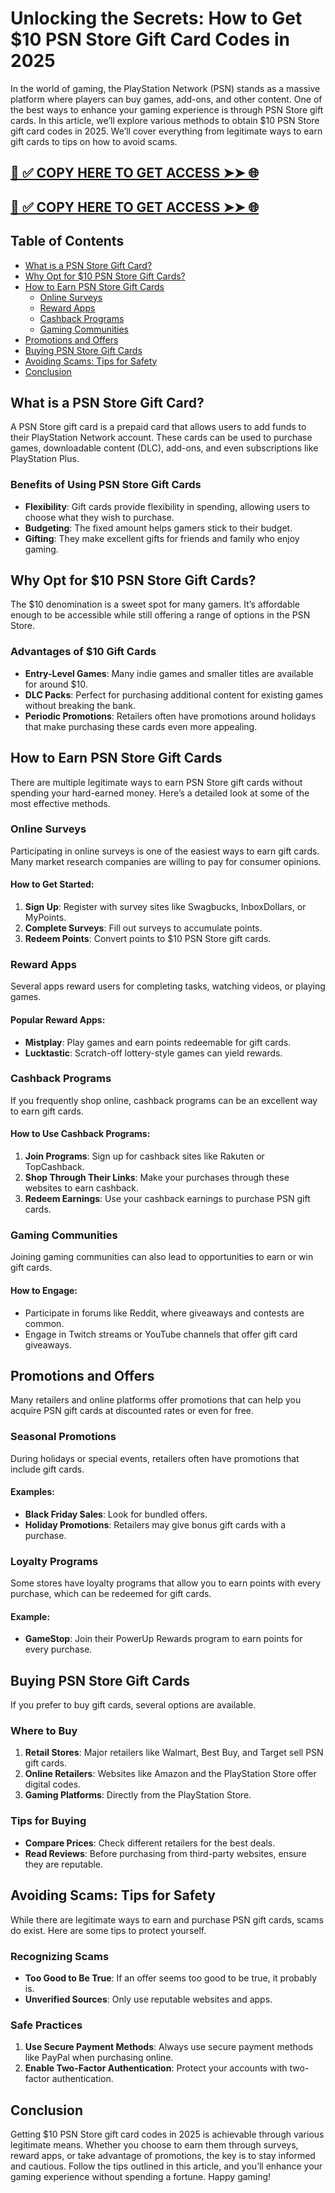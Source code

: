 # Unlocking the Secrets: How to Get $10 PSN Store Gift Card Codes in 2025

In the world of gaming, the PlayStation Network (PSN) stands as a massive platform where players can buy games, add-ons, and other content. One of the best ways to enhance your gaming experience is through PSN Store gift cards. In this article, we’ll explore various methods to obtain $10 PSN Store gift card codes in 2025. We’ll cover everything from legitimate ways to earn gift cards to tips on how to avoid scams.

[📌 ✅ COPY HERE TO GET ACCESS ➤➤ 🌐](https://todaylink.site/freegiftcard/)
--

[📌 ✅ COPY HERE TO GET ACCESS ➤➤ 🌐](https://todaylink.site/freegiftcard/)
--



## Table of Contents
- [What is a PSN Store Gift Card?](#what-is-a-psn-store-gift-card)
- [Why Opt for $10 PSN Store Gift Cards?](#why-opt-for-10-psn-store-gift-cards)
- [How to Earn PSN Store Gift Cards](#how-to-earn-psn-store-gift-cards)
  - [Online Surveys](#online-surveys)
  - [Reward Apps](#reward-apps)
  - [Cashback Programs](#cashback-programs)
  - [Gaming Communities](#gaming-communities)
- [Promotions and Offers](#promotions-and-offers)
- [Buying PSN Store Gift Cards](#buying-psn-store-gift-cards)
- [Avoiding Scams: Tips for Safety](#avoiding-scams-tips-for-safety)
- [Conclusion](#conclusion)

## What is a PSN Store Gift Card? 

A PSN Store gift card is a prepaid card that allows users to add funds to their PlayStation Network account. These cards can be used to purchase games, downloadable content (DLC), add-ons, and even subscriptions like PlayStation Plus. 

### Benefits of Using PSN Store Gift Cards
- **Flexibility**: Gift cards provide flexibility in spending, allowing users to choose what they wish to purchase.
- **Budgeting**: The fixed amount helps gamers stick to their budget.
- **Gifting**: They make excellent gifts for friends and family who enjoy gaming.

## Why Opt for $10 PSN Store Gift Cards?

The $10 denomination is a sweet spot for many gamers. It’s affordable enough to be accessible while still offering a range of options in the PSN Store. 

### Advantages of $10 Gift Cards
- **Entry-Level Games**: Many indie games and smaller titles are available for around $10.
- **DLC Packs**: Perfect for purchasing additional content for existing games without breaking the bank.
- **Periodic Promotions**: Retailers often have promotions around holidays that make purchasing these cards even more appealing.

## How to Earn PSN Store Gift Cards

There are multiple legitimate ways to earn PSN Store gift cards without spending your hard-earned money. Here’s a detailed look at some of the most effective methods.

### Online Surveys

Participating in online surveys is one of the easiest ways to earn gift cards. Many market research companies are willing to pay for consumer opinions. 

#### How to Get Started:
1. **Sign Up**: Register with survey sites like Swagbucks, InboxDollars, or MyPoints.
2. **Complete Surveys**: Fill out surveys to accumulate points.
3. **Redeem Points**: Convert points to $10 PSN Store gift cards.

### Reward Apps

Several apps reward users for completing tasks, watching videos, or playing games. 

#### Popular Reward Apps:
- **Mistplay**: Play games and earn points redeemable for gift cards.
- **Lucktastic**: Scratch-off lottery-style games can yield rewards.

### Cashback Programs

If you frequently shop online, cashback programs can be an excellent way to earn gift cards.

#### How to Use Cashback Programs:
1. **Join Programs**: Sign up for cashback sites like Rakuten or TopCashback.
2. **Shop Through Their Links**: Make your purchases through these websites to earn cashback.
3. **Redeem Earnings**: Use your cashback earnings to purchase PSN gift cards.

### Gaming Communities

Joining gaming communities can also lead to opportunities to earn or win gift cards.

#### How to Engage:
- Participate in forums like Reddit, where giveaways and contests are common.
- Engage in Twitch streams or YouTube channels that offer gift card giveaways.

## Promotions and Offers

Many retailers and online platforms offer promotions that can help you acquire PSN gift cards at discounted rates or even for free.

### Seasonal Promotions

During holidays or special events, retailers often have promotions that include gift cards.

#### Examples:
- **Black Friday Sales**: Look for bundled offers.
- **Holiday Promotions**: Retailers may give bonus gift cards with a purchase.

### Loyalty Programs

Some stores have loyalty programs that allow you to earn points with every purchase, which can be redeemed for gift cards.

#### Example:
- **GameStop**: Join their PowerUp Rewards program to earn points for every purchase.

## Buying PSN Store Gift Cards

If you prefer to buy gift cards, several options are available.

### Where to Buy

1. **Retail Stores**: Major retailers like Walmart, Best Buy, and Target sell PSN gift cards.
2. **Online Retailers**: Websites like Amazon and the PlayStation Store offer digital codes.
3. **Gaming Platforms**: Directly from the PlayStation Store.

### Tips for Buying
- **Compare Prices**: Check different retailers for the best deals.
- **Read Reviews**: Before purchasing from third-party websites, ensure they are reputable.

## Avoiding Scams: Tips for Safety

While there are legitimate ways to earn and purchase PSN gift cards, scams do exist. Here are some tips to protect yourself.

### Recognizing Scams

- **Too Good to Be True**: If an offer seems too good to be true, it probably is.
- **Unverified Sources**: Only use reputable websites and apps.

### Safe Practices

1. **Use Secure Payment Methods**: Always use secure payment methods like PayPal when purchasing online.
2. **Enable Two-Factor Authentication**: Protect your accounts with two-factor authentication.

## Conclusion

Getting $10 PSN Store gift card codes in 2025 is achievable through various legitimate means. Whether you choose to earn them through surveys, reward apps, or take advantage of promotions, the key is to stay informed and cautious. Follow the tips outlined in this article, and you’ll enhance your gaming experience without spending a fortune. Happy gaming!

